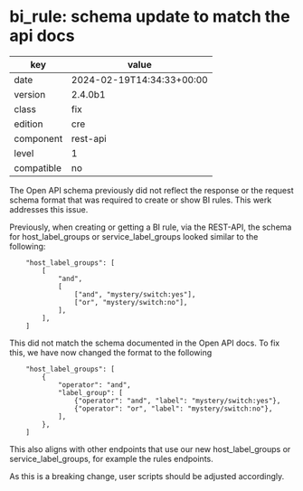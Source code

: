 [//]: # (werk v2)
# bi_rule: schema update to match the api docs

key        | value
---------- | ---
date       | 2024-02-19T14:34:33+00:00
version    | 2.4.0b1
class      | fix
edition    | cre
component  | rest-api
level      | 1
compatible | no


The Open API schema previously did not reflect the response or the request
schema format that was required to create or show BI rules. This werk
addresses this issue.

Previously, when creating or getting a BI rule, via the REST-API, the
schema for host_label_groups or service_label_groups looked similar
to the following:

```
    "host_label_groups": [
        [
            "and",
            [
                ["and", "mystery/switch:yes"],
                ["or", "mystery/switch:no"],
            ],
        ],
    ]
```

This did not match the schema documented in the Open API docs.
To fix this, we have now changed the format to the following

```
    "host_label_groups": [
        {
            "operator": "and",
            "label_group": [
                {"operator": "and", "label": "mystery/switch:yes"},
                {"operator": "or", "label": "mystery/switch:no"},
            ],
        },
    ]
```

This also aligns with other endpoints that use our new
host_label_groups or service_label_groups, for example the
rules endpoints.

As this is a breaking change, user scripts should be adjusted
accordingly.